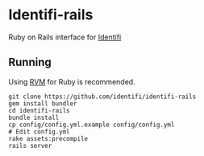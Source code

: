 Identifi-rails
==============

Ruby on Rails interface for [Identifi](https://github.com/identifi/identifi)

Running
-------
Using [RVM](http://rvm.io/) for Ruby is recommended.

    git clone https://github.com/identifi/identifi-rails
    gem install bundler
    cd identifi-rails
    bundle install
    cp config/config.yml.example config/config.yml
    # Edit config.yml
    rake assets:precompile
    rails server
